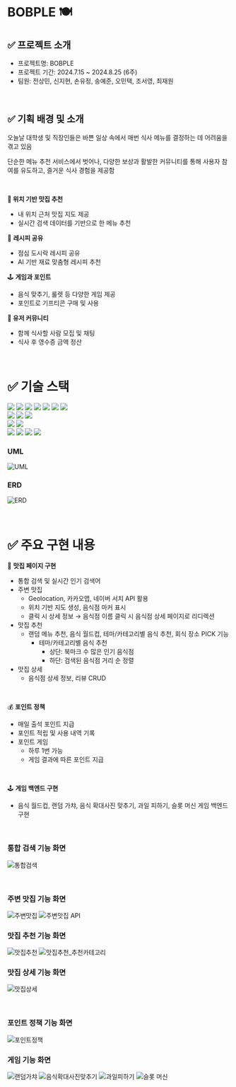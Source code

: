 # BOBPLE 🍽️

## ✅ 프로젝트 소개

- 프로젝트명: BOBPLE
- 프로젝트 기간: 2024.7.15 ~ 2024.8.25 (6주)
- 팀원: 전상민, 신지현, 손유정, 송예준, 오민택, 조서영, 최재원

<br>

## ✅ 기획 배경 및 소개

오늘날 대학생 및 직장인들은 바쁜 일상 속에서 매번 식사 메뉴를 결정하는 데 어려움을 겪고 있음

단순한 메뉴 추천 서비스에서 벗어나, 다양한 보상과 활발한 커뮤니티를 통해 사용자 참여를 유도하고, 즐거운 식사 경험을 제공함

<br>

**📍 위치 기반 맛집 추천**

- 내 위치 근처 맛집 지도 제공
- 실시간 검색 데이터를 기반으로 한 메뉴 추천

🍱 **레시피 공유**

- 점심 도시락 레시피 공유
- AI 기반 재료 맞춤형 레시피 추천

🕹️ **게임과 포인트**

- 음식 맞추기, 룰렛 등 다양한 게임 제공
- 포인트로 기프티콘 구매 및 사용

**👥 유저 커뮤니티**

- 함께 식사할 사람 모집 및 채팅
- 식사 후 영수증 금액 정산

<br>

# ✅ 기술 스택

<div>
  
  <img src="https://img.shields.io/badge/spring-6DB33F?style=for-the-badge&logo=spring&logoColor=white">
  <img src="https://img.shields.io/badge/springboot-6DB33F?style=for-the-badge&logo=springboot&logoColor=white">
  <img src="https://img.shields.io/badge/Node.js-339933?style=for-the-badge&logo=Node.js&logoColor=white">
  <img src="https://img.shields.io/badge/Gradle-02303A.svg?style=for-the-badge&logo=Gradle&logoColor=white">
  <img src="https://img.shields.io/badge/JUnit5-25A162?style=for-the-badge&logo=JUnit5&logoColor=white">
  <img src="https://img.shields.io/badge/java-007396?style=for-the-badge&logo=java&logoColor=white">
  <img src="https://img.shields.io/badge/mysql-4479A1.svg?style=for-the-badge&logo=mysql&logoColor=white">
  <br>
  <img src="https://img.shields.io/badge/React-61DAFB?style=for-the-badge&logo=React&logoColor=white">
  <img src="https://img.shields.io/badge/JavaScript-F7DF1E?style=for-the-badge&logo=JavaScript&logoColor=white">
  <img src="https://img.shields.io/badge/SASS-hotpink.svg?style=for-the-badge&logo=SASS&logoColor=white"> 
  <br>
  <img src="https://img.shields.io/badge/docker-%230db7ed.svg?style=for-the-badge&logo=docker&logoColor=white"> 
  <img src="https://img.shields.io/badge/jenkins-%232C5263.svg?style=for-the-badge&logo=jenkins&logoColor=white">
  <br>  
  <img src="https://img.shields.io/badge/figma-%23F24E1E.svg?style=for-the-badge&logo=figma&logoColor=white">
  <img src="https://img.shields.io/badge/github-181717?style=for-the-badge&logo=github&logoColor=white">
  <img src="https://img.shields.io/badge/git-F05032?style=for-the-badge&logo=git&logoColor=white">
  <img src="https://img.shields.io/badge/Notion-%23000000.svg?style=for-the-badge&logo=notion&logoColor=white">
  <br>
</div>

### UML
![UML](BOBPLE_portfolio_images/UML.PNG)

### ERD
![ERD](BOBPLE_portfolio_images/erd.PNG)

<br>

# **✅ 주요 구현 내용**

🍴 **맛집 페이지 구현**

- 통합 검색 및 실시간 인기 검색어
- 주변 맛집
    - Geolocation, 카카오맵, 네이버 서치 API 활용
    - 위치 기반 지도 생성, 음식점 마커 표시
    - 클릭 시 상세 정보 → 음식점 이름 클릭 시 음식점 상세 페이지로 리디렉션
- 맛집 추천
    - 랜덤 메뉴 추천, 음식 월드컵, 테마/카테고리별 음식 추천, 회식 장소 PICK 기능
        - 테마/카테고리별 음식 추천
            - 상단: 북마크 수 많은 인기 음식점
            - 하단: 검색된 음식점 거리 순 정렬
- 맛집 상세
    - 음식점 상세 정보, 리뷰 CRUD

<br>

💰 **포인트 정책**

- 매일 출석 포인트 지급
- 포인트 적립 및 사용 내역 기록
- 포인트 게임
    - 하루 1번 가능
    - 게임 결과에 따른 포인트 지급

<br>

🕹️ **게임 백엔드 구현**

- 음식 월드컵, 랜덤 가챠, 음식 확대사진 맞추기, 과일 피하기, 슬롯 머신 게임 백엔드 구현

<br>

### 통합 검색 기능 화면
![통합검색](BOBPLE_portfolio_images/1.jpg)

<br>

### 주변 맛집 기능 화면
![주변맛집](BOBPLE_portfolio_images/2.jpg)
![주변맛집 API](BOBPLE_portfolio_images/3.jpg)

### 맛집 추천 기능 화면
![맛집추천](BOBPLE_portfolio_images/4.jpg)
![맛집추천_추천카테고리](BOBPLE_portfolio_images/5.jpg)

### 맛집 상세 기능 화면
![맛집상세](BOBPLE_portfolio_images/6.jpg)

<br>

### 포인트 정책 기능 화면
![포인트정책](BOBPLE_portfolio_images/8.jpg)

### 게임 기능 화면
![랜덤가챠](BOBPLE_portfolio_images/9.jpg)
![음식확대사진맞추기](BOBPLE_portfolio_images/10.jpg)
![과일피하기](BOBPLE_portfolio_images/11.jpg)
![슬롯 머신](BOBPLE_portfolio_images/12.jpg)
